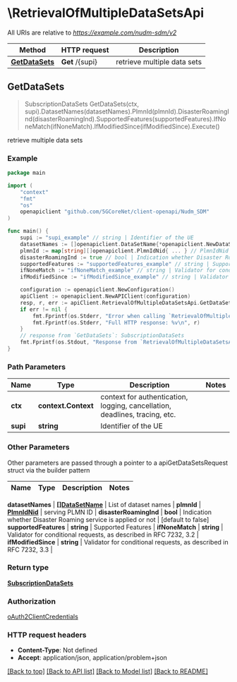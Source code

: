 # \RetrievalOfMultipleDataSetsApi

All URIs are relative to *https://example.com/nudm-sdm/v2*

Method | HTTP request | Description
------------- | ------------- | -------------
[**GetDataSets**](RetrievalOfMultipleDataSetsApi.md#GetDataSets) | **Get** /{supi} | retrieve multiple data sets



## GetDataSets

> SubscriptionDataSets GetDataSets(ctx, supi).DatasetNames(datasetNames).PlmnId(plmnId).DisasterRoamingInd(disasterRoamingInd).SupportedFeatures(supportedFeatures).IfNoneMatch(ifNoneMatch).IfModifiedSince(ifModifiedSince).Execute()

retrieve multiple data sets

### Example

```go
package main

import (
    "context"
    "fmt"
    "os"
    openapiclient "github.com/5GCoreNet/client-openapi/Nudm_SDM"
)

func main() {
    supi := "supi_example" // string | Identifier of the UE
    datasetNames := []openapiclient.DataSetName{*openapiclient.NewDataSetName()} // []DataSetName | List of dataset names
    plmnId := map[string][]openapiclient.PlmnIdNid{ ... } // PlmnIdNid | serving PLMN ID (optional)
    disasterRoamingInd := true // bool | Indication whether Disaster Roaming service is applied or not (optional) (default to false)
    supportedFeatures := "supportedFeatures_example" // string | Supported Features (optional)
    ifNoneMatch := "ifNoneMatch_example" // string | Validator for conditional requests, as described in RFC 7232, 3.2 (optional)
    ifModifiedSince := "ifModifiedSince_example" // string | Validator for conditional requests, as described in RFC 7232, 3.3 (optional)

    configuration := openapiclient.NewConfiguration()
    apiClient := openapiclient.NewAPIClient(configuration)
    resp, r, err := apiClient.RetrievalOfMultipleDataSetsApi.GetDataSets(context.Background(), supi).DatasetNames(datasetNames).PlmnId(plmnId).DisasterRoamingInd(disasterRoamingInd).SupportedFeatures(supportedFeatures).IfNoneMatch(ifNoneMatch).IfModifiedSince(ifModifiedSince).Execute()
    if err != nil {
        fmt.Fprintf(os.Stderr, "Error when calling `RetrievalOfMultipleDataSetsApi.GetDataSets``: %v\n", err)
        fmt.Fprintf(os.Stderr, "Full HTTP response: %v\n", r)
    }
    // response from `GetDataSets`: SubscriptionDataSets
    fmt.Fprintf(os.Stdout, "Response from `RetrievalOfMultipleDataSetsApi.GetDataSets`: %v\n", resp)
}
```

### Path Parameters


Name | Type | Description  | Notes
------------- | ------------- | ------------- | -------------
**ctx** | **context.Context** | context for authentication, logging, cancellation, deadlines, tracing, etc.
**supi** | **string** | Identifier of the UE | 

### Other Parameters

Other parameters are passed through a pointer to a apiGetDataSetsRequest struct via the builder pattern


Name | Type | Description  | Notes
------------- | ------------- | ------------- | -------------

 **datasetNames** | [**[]DataSetName**](DataSetName.md) | List of dataset names | 
 **plmnId** | [**PlmnIdNid**](PlmnIdNid.md) | serving PLMN ID | 
 **disasterRoamingInd** | **bool** | Indication whether Disaster Roaming service is applied or not | [default to false]
 **supportedFeatures** | **string** | Supported Features | 
 **ifNoneMatch** | **string** | Validator for conditional requests, as described in RFC 7232, 3.2 | 
 **ifModifiedSince** | **string** | Validator for conditional requests, as described in RFC 7232, 3.3 | 

### Return type

[**SubscriptionDataSets**](SubscriptionDataSets.md)

### Authorization

[oAuth2ClientCredentials](../README.md#oAuth2ClientCredentials)

### HTTP request headers

- **Content-Type**: Not defined
- **Accept**: application/json, application/problem+json

[[Back to top]](#) [[Back to API list]](../README.md#documentation-for-api-endpoints)
[[Back to Model list]](../README.md#documentation-for-models)
[[Back to README]](../README.md)

